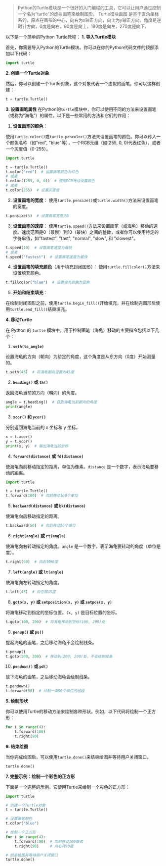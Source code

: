 >Python的Turtle模块是一个很好的入门编程的工具，它可以让用户通过控制一个名为“turtle”的虚拟画笔来绘制图形。
>Turtle模块画图 是基于直角坐标系的，原点在画布的中心，向右为x轴正方向，向上为y轴正方向。角度是逆时针方向，0度是向右，90度是向上，180度是向左，270度是向下。

以下是一个简单的Python Turtle教程：
**1. 导入Turtle模块**

首先，你需要导入Python的Turtle模块。你可以在你的Python代码文件的顶部添加以下代码：


```python
import turtle
```
**2. 创建一个Turtle对象**

然后，你可以创建一个Turtle对象，这个对象代表一个虚拟的画笔。你可以这样创建：

```python
t = turtle.Turtle()
```

**3. 设置画笔属性**
在Python的`turtle`模块中，你可以使用不同的方法来设置画笔（或称为“海龟”）的属性。以下是一些常用的方法和它们的作用：

1. **设置画笔的颜色**：

使用`turtle.color()`或`turtle.pencolor()`方法来设置画笔的颜色。你可以传入一个颜色名称（如"red", "blue"等），一个RGB元组（如(255, 0, 0)代表红色），或者一个灰度值（0-255）。

```python
import turtle

t = turtle.Turtle()
t.color("red")  # 设置画笔颜色为红色
# 或者
t.color((255, 0, 0))  # 使用RGB元组设置颜色
# 或者
t.color(255)  # 设置灰度值
```
2. **设置画笔的宽度**：
使用`turtle.pensize()`或`turtle.width()`方法来设置画笔的宽度。

```python
t.pensize(5)  # 设置画笔宽度为5
```
3. **设置画笔的速度**：
使用`turtle.speed()`方法来设置画笔（或海龟）移动的速度。速度范围是0（最慢）到10（最快）之间的整数，或者你可以使用特定的字符串值，如"fastest", "fast", "normal", "slow", 和 "slowest"。

```python
t.speed(10)  # 设置画笔速度为最快
# 或者
t.speed("fastest")  # 设置画笔速度为最快
```
4. **设置画笔的填充颜色**（用于填充封闭图形）：
使用`turtle.fillcolor()`方法来设置填充颜色。

```python
t.fillcolor("blue")  # 设置填充颜色为蓝色
```
5. **开始和结束填充**：

在绘制封闭图形之前，使用`turtle.begin_fill()`开始填充，并在绘制完图形后使用`turtle.end_fill()`结束填充。
  
**4. 移动Turtle**

在 Python 的 `turtle` 模块中，用于控制画笔（海龟）移动的主要指令包括以下几个：

1. **`seth(to_angle)`**

设置海龟的方向（朝向）为给定的角度，这个角度是从东方向（0度）开始测量的。

```python
t.seth(45)  # 将海龟朝向设置为45度
```

2.  **`heading()` 或 `th()`**

返回海龟当前的方向（朝向）的角度。

```python
angle = t.heading()  # 获取海龟当前朝向的角度
print(angle)
```

3.  **`xcor()` 和 `ycor()`**

分别返回海龟当前的 x 坐标和 y 坐标。

```python
x = t.xcor()
y = t.ycor()
print(x, y)  # 输出海龟当前坐标
```

4. **`forward(distance)` 或 `fd(distance)`**

使海龟向前移动指定的距离，单位为像素。`distance` 是一个数字，表示海龟要移动的距离。

```python
import turtle

t = turtle.Turtle()
t.forward(100)  # 向前移动100个单位
```

5. **`backward(distance)` 或 `bk(distance)`**

使海龟向后移动指定的距离。

```python
t.backward(50)  # 向后移动50个单位
```

6. **`right(angle)` 或 `rt(angle)`**

使海龟向右转动指定的角度。`angle` 是一个数字，表示海龟要转动的角度（单位是度）。

```python
t.right(90)  # 向右转90度
```

7. **`left(angle)` 或 `lt(angle)`**

使海龟向左转动指定的角度。

```python
t.left(45)  # 向左转45度
```

8. **`goto(x, y)` 或 `setposition(x, y)` 或 `setpos(x, y)`**

将海龟移动到指定的坐标位置。`(x, y)` 是目标位置的坐标。

```python
t.goto(100, 200)  # 将海龟移动到坐标(100, 200)处
```

9. **`penup()` 或 `pu()`**

提起海龟的画笔，之后移动海龟不会绘制线条。

```python
t.penup()
t.goto(200, 200)  # 移动到(200, 200)处，不会绘制线条
```

10. **`pendown()` 或 `pd()`**

放下海龟的画笔，之后移动海龟会绘制线条。

```python
t.pendown()
t.forward(50)  # 绘制一条50个单位的线段
```
 
**5. 绘制形状**

你可以使用Turtle的移动方法来绘制各种形状。例如，以下代码将绘制一个正方形：

```python
for i in range(4):
    t.forward(100)
    t.right(90)
```

**6. 结束绘图**

当你完成绘图后，可以使用`turtle.done()`来结束绘图并等待用户关闭窗口。


```python
turtle.done()
```
**7. 完整示例：绘制一个彩色的正方形**

下面是一个完整的示例，它使用Turtle来绘制一个彩色的正方形：

```python
import turtle

# 创建一个Turtle对象
t = turtle.Turtle()

# 设置画笔颜色
t.color("blue")

# 绘制一个正方形
for i in range(4):
    t.forward(100)  # 向前移动100像素
    t.right(90)     # 向右转90度

# 结束绘图并等待用户关闭窗口
turtle.done()
```